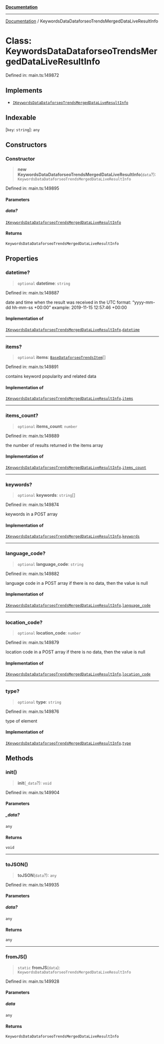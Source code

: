 [**Documentation**](../README.md)

***

[Documentation](../README.md) / KeywordsDataDataforseoTrendsMergedDataLiveResultInfo

# Class: KeywordsDataDataforseoTrendsMergedDataLiveResultInfo

Defined in: main.ts:149872

## Implements

- [`IKeywordsDataDataforseoTrendsMergedDataLiveResultInfo`](../interfaces/IKeywordsDataDataforseoTrendsMergedDataLiveResultInfo.md)

## Indexable

\[`key`: `string`\]: `any`

## Constructors

### Constructor

> **new KeywordsDataDataforseoTrendsMergedDataLiveResultInfo**(`data`?): `KeywordsDataDataforseoTrendsMergedDataLiveResultInfo`

Defined in: main.ts:149895

#### Parameters

##### data?

[`IKeywordsDataDataforseoTrendsMergedDataLiveResultInfo`](../interfaces/IKeywordsDataDataforseoTrendsMergedDataLiveResultInfo.md)

#### Returns

`KeywordsDataDataforseoTrendsMergedDataLiveResultInfo`

## Properties

### datetime?

> `optional` **datetime**: `string`

Defined in: main.ts:149887

date and time when the result was received
in the UTC format: “yyyy-mm-dd hh-mm-ss +00:00”
example:
2019-11-15 12:57:46 +00:00

#### Implementation of

[`IKeywordsDataDataforseoTrendsMergedDataLiveResultInfo`](../interfaces/IKeywordsDataDataforseoTrendsMergedDataLiveResultInfo.md).[`datetime`](../interfaces/IKeywordsDataDataforseoTrendsMergedDataLiveResultInfo.md#datetime)

***

### items?

> `optional` **items**: [`BaseDataforseoTrendsItem`](BaseDataforseoTrendsItem.md)[]

Defined in: main.ts:149891

contains keyword popularity and related data

#### Implementation of

[`IKeywordsDataDataforseoTrendsMergedDataLiveResultInfo`](../interfaces/IKeywordsDataDataforseoTrendsMergedDataLiveResultInfo.md).[`items`](../interfaces/IKeywordsDataDataforseoTrendsMergedDataLiveResultInfo.md#items)

***

### items\_count?

> `optional` **items\_count**: `number`

Defined in: main.ts:149889

the number of results returned in the items array

#### Implementation of

[`IKeywordsDataDataforseoTrendsMergedDataLiveResultInfo`](../interfaces/IKeywordsDataDataforseoTrendsMergedDataLiveResultInfo.md).[`items_count`](../interfaces/IKeywordsDataDataforseoTrendsMergedDataLiveResultInfo.md#items_count)

***

### keywords?

> `optional` **keywords**: `string`[]

Defined in: main.ts:149874

keywords in a POST array

#### Implementation of

[`IKeywordsDataDataforseoTrendsMergedDataLiveResultInfo`](../interfaces/IKeywordsDataDataforseoTrendsMergedDataLiveResultInfo.md).[`keywords`](../interfaces/IKeywordsDataDataforseoTrendsMergedDataLiveResultInfo.md#keywords)

***

### language\_code?

> `optional` **language\_code**: `string`

Defined in: main.ts:149882

language code in a POST array
if there is no data, then the value is null

#### Implementation of

[`IKeywordsDataDataforseoTrendsMergedDataLiveResultInfo`](../interfaces/IKeywordsDataDataforseoTrendsMergedDataLiveResultInfo.md).[`language_code`](../interfaces/IKeywordsDataDataforseoTrendsMergedDataLiveResultInfo.md#language_code)

***

### location\_code?

> `optional` **location\_code**: `number`

Defined in: main.ts:149879

location code in a POST array
if there is no data, then the value is null

#### Implementation of

[`IKeywordsDataDataforseoTrendsMergedDataLiveResultInfo`](../interfaces/IKeywordsDataDataforseoTrendsMergedDataLiveResultInfo.md).[`location_code`](../interfaces/IKeywordsDataDataforseoTrendsMergedDataLiveResultInfo.md#location_code)

***

### type?

> `optional` **type**: `string`

Defined in: main.ts:149876

type of element

#### Implementation of

[`IKeywordsDataDataforseoTrendsMergedDataLiveResultInfo`](../interfaces/IKeywordsDataDataforseoTrendsMergedDataLiveResultInfo.md).[`type`](../interfaces/IKeywordsDataDataforseoTrendsMergedDataLiveResultInfo.md#type)

## Methods

### init()

> **init**(`_data`?): `void`

Defined in: main.ts:149904

#### Parameters

##### \_data?

`any`

#### Returns

`void`

***

### toJSON()

> **toJSON**(`data`?): `any`

Defined in: main.ts:149935

#### Parameters

##### data?

`any`

#### Returns

`any`

***

### fromJS()

> `static` **fromJS**(`data`): `KeywordsDataDataforseoTrendsMergedDataLiveResultInfo`

Defined in: main.ts:149928

#### Parameters

##### data

`any`

#### Returns

`KeywordsDataDataforseoTrendsMergedDataLiveResultInfo`
